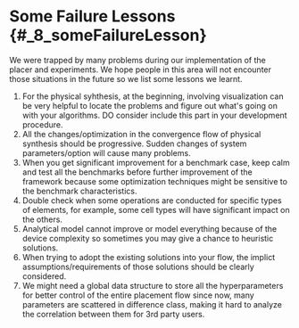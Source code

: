 # Some Failure Lessons {#_8_someFailureLesson}

We were trapped by many problems during our implementation of the placer and experiments. We hope people in this area will not encounter those situations in the future so we list some lessons we learnt.

1. For the physical syhthesis, at the beginning, involving visualization can be very helpful to locate the problems and figure out what's going on with your algorithms. DO consider include this part in your development procedure.
2. All the changes/optimization in the convergence flow of physical synthesis should be progressive. Sudden changes of system parameters/option will cause many problems.
3. When you get significant improvement for a benchmark case, keep calm and test all the benchmarks before further improvement of the framework because some optimization techniques might be sensitive to the benchmark characteristics.
4. Double check when some operations are conducted for specific types of elements, for example, some cell types will have significant impact on the others.
5. Analytical model cannot improve or model everything because of the device complexity so sometimes you may give a chance to heuristic solutions.
6. When trying to adopt the existing solutions into your flow, the implict assumptions/requirements of those solutions should be clearly considered.
7. We might need a global data structure to store all the hyperparameters for better control of the entire placement flow since now, many parameters are scattered in difference class, making it hard to analyze the correlation between them for 3rd party users.
